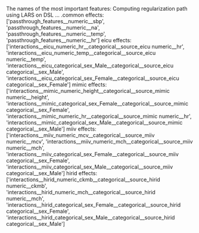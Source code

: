 The names of the most important features: 
Computing regularization path using LARS on DSL ...
.common effects:  ['passthrough_features__numeric__sbp', 'passthrough_features__numeric__na', 'passthrough_features__numeric__temp', 'passthrough_features__numeric__hr']
eicu effects:  ['interactions__eicu_numeric_hr__categorical__source_eicu numeric__hr', 'interactions__eicu_numeric_temp__categorical__source_eicu numeric__temp', 'interactions__eicu_categorical_sex_Male__categorical__source_eicu categorical__sex_Male', 'interactions__eicu_categorical_sex_Female__categorical__source_eicu categorical__sex_Female']
mimic effects:  ['interactions__mimic_numeric_height__categorical__source_mimic numeric__height', 'interactions__mimic_categorical_sex_Female__categorical__source_mimic categorical__sex_Female', 'interactions__mimic_numeric_hr__categorical__source_mimic numeric__hr', 'interactions__mimic_categorical_sex_Male__categorical__source_mimic categorical__sex_Male']
miiv effects:  ['interactions__miiv_numeric_mcv__categorical__source_miiv numeric__mcv', 'interactions__miiv_numeric_mch__categorical__source_miiv numeric__mch', 'interactions__miiv_categorical_sex_Female__categorical__source_miiv categorical__sex_Female', 'interactions__miiv_categorical_sex_Male__categorical__source_miiv categorical__sex_Male']
hirid effects:  ['interactions__hirid_numeric_ckmb__categorical__source_hirid numeric__ckmb', 'interactions__hirid_numeric_mch__categorical__source_hirid numeric__mch', 'interactions__hirid_categorical_sex_Female__categorical__source_hirid categorical__sex_Female', 'interactions__hirid_categorical_sex_Male__categorical__source_hirid categorical__sex_Male']